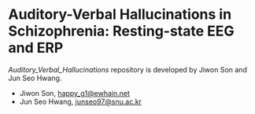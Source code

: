 # Auditory-Verbal Hallucinations in Schizophrenia: Resting-state EEG and ERP
*Auditory_Verbal_Hallucinations* repository is developed by Jiwon Son and Jun Seo Hwang.
-   Jiwon Son,  [happy_g1@ewhain.net](mailto:happy_g1@ewhain.net)
-   Jun Seo Hwang,  [junseo97@snu.ac.kr](mailto:junseo97@snu.ac.kr)

